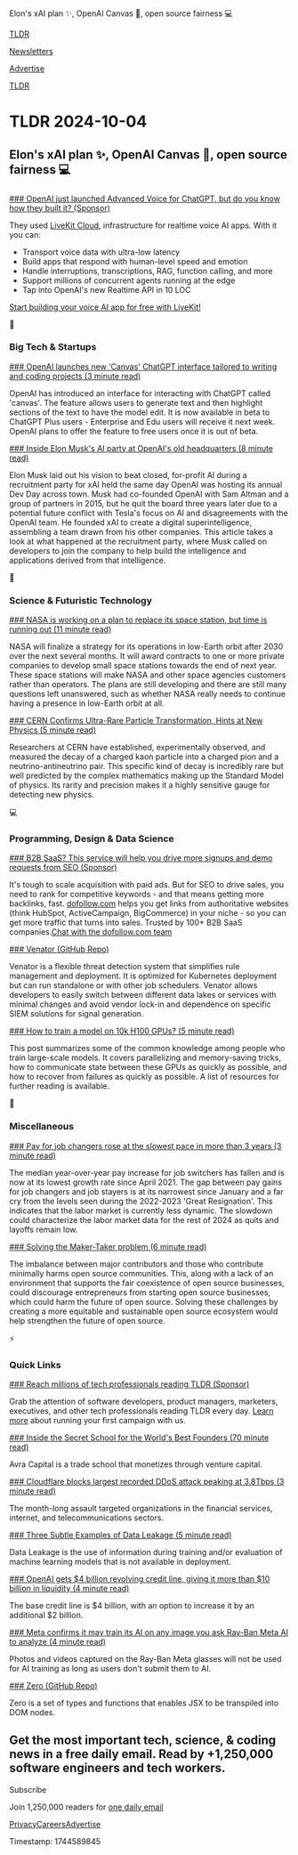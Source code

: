 Elon's xAI plan ✨, OpenAI Canvas 📄, open source fairness 💻

[TLDR](/)

[Newsletters](/newsletters)

[Advertise](https://advertise.tldr.tech/)

[TLDR](/)

# TLDR 2024-10-04

## Elon's xAI plan ✨, OpenAI Canvas 📄, open source fairness 💻

### 

[### OpenAI just launched Advanced Voice for ChatGPT, but do you know how they built it? (Sponsor)](https://livekit.io/?utm_source=newsletter&amp;utm_medium=email&amp;utm_campaign=2024-10-04-tldr-general)

They used [LiveKit Cloud](https://livekit.io/?utm_source=newsletter&utm_medium=email&utm_campaign=2024-10-04-tldr-general), infrastructure for realtime voice AI apps. With it you can:

* Transport voice data with ultra-low latency
* Build apps that respond with human-level speed and emotion
* Handle interruptions, transcriptions, RAG, function calling, and more
* Support millions of concurrent agents running at the edge
* Tap into OpenAI's new Realtime API in 10 LOC

[Start building your voice AI app for free with LiveKit!](https://docs.livekit.io/agents/openai/overview/?utm_source=newsletter&utm_medium=email&utm_campaign=2024-10-04-tldr-general)

📱

### Big Tech & Startups

[### OpenAI launches new ‘Canvas' ChatGPT interface tailored to writing and coding projects (3 minute read)](https://techcrunch.com/2024/10/03/openai-launches-new-canvas-chatgpt-interface-tailored-to-writing-and-coding-projects/?utm_source=tldrnewsletter)

OpenAI has introduced an interface for interacting with ChatGPT called 'canvas'. The feature allows users to generate text and then highlight sections of the text to have the model edit. It is now available in beta to ChatGPT Plus users - Enterprise and Edu users will receive it next week. OpenAI plans to offer the feature to free users once it is out of beta.

[### Inside Elon Musk's AI party at OpenAI's old headquarters (8 minute read)](https://www.theverge.com/2024/10/3/24261160/elon-musk-xai-recruiting-party-openai-dev-day-sam-altman?utm_source=tldrnewsletter)

Elon Musk laid out his vision to beat closed, for-profit AI during a recruitment party for xAI held the same day OpenAI was hosting its annual Dev Day across town. Musk had co-founded OpenAI with Sam Altman and a group of partners in 2015, but he quit the board three years later due to a potential future conflict with Tesla's focus on AI and disagreements with the OpenAI team. He founded xAI to create a digital superintelligence, assembling a team drawn from his other companies. This article takes a look at what happened at the recruitment party, where Musk called on developers to join the company to help build the intelligence and applications derived from that intelligence.

🚀

### Science & Futuristic Technology

[### NASA is working on a plan to replace its space station, but time is running out (11 minute read)](https://arstechnica.com/space/2024/10/is-nasas-commercial-space-station-program-doomed/?utm_source=tldrnewsletter)

NASA will finalize a strategy for its operations in low-Earth orbit after 2030 over the next several months. It will award contracts to one or more private companies to develop small space stations towards the end of next year. These space stations will make NASA and other space agencies customers rather than operators. The plans are still developing and there are still many questions left unanswered, such as whether NASA really needs to continue having a presence in low-Earth orbit at all.

[### CERN Confirms Ultra-Rare Particle Transformation, Hints at New Physics (5 minute read)](https://www.sciencealert.com/cern-confirms-ultra-rare-particle-transformation-hints-at-new-physics?utm_source=tldrnewsletter)

Researchers at CERN have established, experimentally observed, and measured the decay of a charged kaon particle into a charged pion and a neutrino-antineutrino pair. This specific kind of decay is incredibly rare but well predicted by the complex mathematics making up the Standard Model of physics. Its rarity and precision makes it a highly sensitive gauge for detecting new physics.

💻

### Programming, Design & Data Science

[### B2B SaaS? This service will help you drive more signups and demo requests from SEO (Sponsor)](https://trydofollow.io/tldrtech?utm_source=tldrnewsletter)

It's tough to scale acquisition with paid ads. But for SEO to drive sales, you need to rank for competitive keywords - and that means getting more backlinks, fast. [dofollow.com](https://trydofollow.io/tldrtech) helps you get links from authoritative websites (think HubSpot, ActiveCampaign, BigCommerce) in your niche - so you can get more traffic that turns into sales. Trusted by 100+ B2B SaaS companies.[Chat with the dofollow.com team](https://trydofollow.io/tldrtech)

[### Venator (GitHub Repo)](https://github.com/nianticlabs/venator?utm_source=tldrnewsletter)

Venator is a flexible threat detection system that simplifies rule management and deployment. It is optimized for Kubernetes deployment but can run standalone or with other job schedulers. Venator allows developers to easily switch between different data lakes or services with minimal changes and avoid vendor lock-in and dependence on specific SIEM solutions for signal generation.

[### How to train a model on 10k H100 GPUs? (5 minute read)](https://soumith.ch/blog/2024-10-02-training-10k-scale.md.html?utm_source=tldrnewsletter)

This post summarizes some of the common knowledge among people who train large-scale models. It covers parallelizing and memory-saving tricks, how to communicate state between these GPUs as quickly as possible, and how to recover from failures as quickly as possible. A list of resources for further reading is available.

🎁

### Miscellaneous

[### Pay for job changers rose at the slowest pace in more than 3 years (3 minute read)](https://finance.yahoo.com/news/pay-for-job-changers-rose-at-the-slowest-pace-in-more-than-3-years-151346370.html?utm_source=tldrnewsletter)

The median year-over-year pay increase for job switchers has fallen and is now at its lowest growth rate since April 2021. The gap between pay gains for job changers and job stayers is at its narrowest since January and a far cry from the levels seen during the 2022-2023 'Great Resignation'. This indicates that the labor market is currently less dynamic. The slowdown could characterize the labor market data for the rest of 2024 as quits and layoffs remain low.

[### Solving the Maker-Taker problem (6 minute read)](https://dri.es/solving-the-maker-taker-problem?utm_source=tldrnewsletter)

The imbalance between major contributors and those who contribute minimally harms open source communities. This, along with a lack of an environment that supports the fair coexistence of open source businesses, could discourage entrepreneurs from starting open source businesses, which could harm the future of open source. Solving these challenges by creating a more equitable and sustainable open source ecosystem would help strengthen the future of open source.

⚡

### Quick Links

[### Reach millions of tech professionals reading TLDR (Sponsor)](https://advertise.tldr.tech/?utm_source=tldr&amp;utm_medium=newsletter&amp;utm_campaign=quicklinks10042024)

Grab the attention of software developers, product managers, marketers, executives, and other tech professionals reading TLDR every day. [Learn more](https://advertise.tldr.tech/?utm_source=tldr&utm_medium=newsletter&utm_campaign=quicklinks10042024) about running your first campaign with us.

[### Inside the Secret School for the World's Best Founders (70 minute read)](https://thegeneralist.substack.com/p/avra?utm_source=tldrnewsletter)

Avra Capital is a trade school that monetizes through venture capital.

[### Cloudflare blocks largest recorded DDoS attack peaking at 3.8Tbps (3 minute read)](https://www.bleepingcomputer.com/news/security/cloudflare-blocks-largest-recorded-ddos-attack-peaking-at-38tbps/?utm_source=tldrnewsletter)

The month-long assault targeted organizations in the financial services, internet, and telecommunications sectors.

[### Three Subtle Examples of Data Leakage (5 minute read)](https://www.lesswrong.com/posts/rzyHbLZHuqHq6KM65/three-subtle-examples-of-data-leakage?utm_source=tldrnewsletter)

Data Leakage is the use of information during training and/or evaluation of machine learning models that is not available in deployment.

[### OpenAI gets $4 billion revolving credit line, giving it more than $10 billion in liquidity (4 minute read)](https://www.cnbc.com/2024/10/03/openai-gets-4-billion-revolving-credit-line-on-top-of-latest-funding.html?utm_source=tldrnewsletter)

The base credit line is $4 billion, with an option to increase it by an additional $2 billion.

[### Meta confirms it may train its AI on any image you ask Ray-Ban Meta AI to analyze (4 minute read)](https://techcrunch.com/2024/10/02/meta-confirms-it-may-train-its-ai-on-any-image-you-ask-ray-ban-meta-ai-to-analyze/?utm_source=tldrnewsletter)

Photos and videos captured on the Ray-Ban Meta glasses will not be used for AI training as long as users don't submit them to AI.

[### Zero (GitHub Repo)](https://github.com/nhh/zero?utm_source=tldrnewsletter)

Zero is a set of types and functions that enables JSX to be transpiled into DOM nodes.

## Get the most important tech, science, & coding news in a free daily email. Read by +1,250,000 software engineers and tech workers.

Subscribe

Join 1,250,000 readers for [one daily email](/api/latest/tech)

[Privacy](/privacy)[Careers](https://jobs.ashbyhq.com/tldr.tech)[Advertise](/tech/advertise)

Timestamp: 1744589845